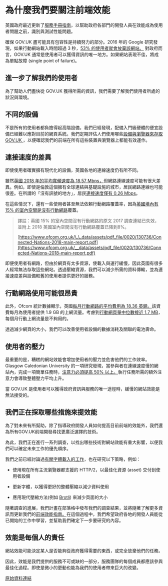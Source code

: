 # 為什麼我們要關注前端效能

英國政府最近更新了[服務手冊指南](../accessbility/how-to-test-frontend-performance.md)，以幫助政府各部門的開發人員在效能成為使用者問題之前，識別與測試性能問題。

確保 GOV.UK 盡可能具有包容性是持續努力的部分。2016 年的 Google 研究發現，如果行動網站載入時間超過 3 秒，[53% 的使用者就會放棄該網站。](https://www.thinkwithgoogle.com/marketing-resources/data-measurement/mobile-page-speed-new-industry-benchmarks/) 對政府而言，GOV.UK 通常是使用者可以獲得資訊的唯一地方。如果網站表現不佳，將成為單點故障 (single point of failure)。

## 進一步了解我們的使用者

為了幫助人們盡快從 GOV.UK 獲得所需的資訊，我們需要了解我們使用者所處的狀況與環境。

## 不同的設備

不是所有的使用者都負擔得起高階設備，我們已經發現，配備入門級硬體的便宜設備已經難以應對目前的網頁系統。我們定期評估人們使用哪些[設備與瀏覽器來存取 GOV.UK ](https://www.gov.uk/service-manual/technology/designing-for-different-browsers-and-devices)，以便確認我們的前端在所有這些裝置與瀏覽器上都能有效運作。

## 連接速度的差異

即使使用者確實擁有現代化的設備，英國各地的連線速度仍有所不同。

雖然[英國 2018 年的平均寬頻速度為 18.57 Mbps，](https://www.cable.co.uk/broadband/speed/worldwide-speed-league/)但網路連線速度可能有很大差異。例如，即使是倫敦這個擁有全球連結與基礎設施的城市，居民網路連線也可能很差。在所謂的「沒有訊號的地方」，居民[連接速度僅有 0.26 Mbps](https://www.london.gov.uk/sites/default/files/digital_connectivity_report_final.pdf)。

在這些情況下，還有一些使用者甚至無法依賴行動網路覆蓋率，因為[英國境內有 15% 的室內空間是沒有行動網路](https://www.ofcom.org.uk/__data/assets/pdf_file/0024/108843/summary-report-connected-nations-2017.pdf)覆蓋。  

> 譯註：英國 15% 的室內空間沒有行動網路的原文 2017 調查連結已失效，並附上 2018 英國室內空間沒有行動網路覆蓋已降到8%。
>
> [https://www.ofcom.org.uk/\_\_data/assets/pdf_file/0020/130736/Connected-Nations-2018-main-report.pdf](https://www.ofcom.org.uk/__data/assets/pdf_file/0020/130736/Connected-Nations-2018-main-report.pdf)

即便使用者有網路，但由於網頁有太多資源，使載入與運行緩慢，因此英國有很多人經常無法存取這些網站。透過壓縮資源，我們可以減少所需的資料傳輸，並為連接速度差與設備較舊的使用者提供更好的服務。

## 行動網路使用可能很昂貴

此外，Ofcom 統計數據顯示，英國[每月行動網路的平均費用為 18.36 英鎊。](https://www.ofcom.org.uk/__data/assets/pdf_file/0030/113898/pricing-report-2018.pdf)該資費每月為使用者提供 1.9 GB 的上網流量。考慮到[行動網頁量中位數接近 1.7 MB](https://httparchive.org/reports/page-weight)，每個月行動上網流量是不夠用的。

透過減少網頁的大小，我們可以改善使用者設備的數據消耗及關聯的電池壽命。

## 使用者的壓力

最重要的是，糟糕的網站效能會增加使用者的壓力並危害他們的工作效率。Glasgow Caledonian University 的一項研究發現，當參與者在連線速度慢的網站內，完成一項簡單任務時，[注意力必須提高 50% 以上。](http://www.tecnostress.it/wp-content/uploads/2010/02/final_webstress_survey_report_229296.pdf)執行任務所需的額外注意力會導致整體壓力平均上升。

當 GOV.UK 是使用者可以獲得政府資訊與服務的唯一途徑時，緩慢的網站效能是無法接受的。

## 我們正在採取哪些措施來提效能

為了對未來有所幫助，除了指導政府開發人員如何提高目前前端的效能外，我們還為所有GOV.UK前端開發尋找更廣泛選擇的技術。

為此，我們正在進行一系列調查，以找出哪些技術對網站效能有重大影響，以便我們可以確定未來工作的優先順序。

我們之前已經討論過[有關字體載入的工作](https://technology.blog.gov.uk/2018/10/04/making-gov-uk-pages-load-faster-and-use-less-data/)，也在研究以下策略，例如：

- 使用現在所有主流瀏覽器都支援的 HTTP/2，以最佳化資源 (asset) 交付到使用者設備

- 更新字體，以獲得更好的整體壓縮以減少資料使用

- 應用現代壓縮方法(例如 [Brotli](https://github.com/google/brotli)) 來減少頁面的大小

隨著調查的進展，我們計畫在部落格中發布我們的調查結果，並將隨著了解更多資訊而更新我們的[前端效能指南。](../accessbility/how-to-test-frontend-performance.md)在這個過程中，我們希望政府各地的開發人員能從已開始的工作中學習，並幫助我們確定下一步要研究的內容。

## 效能是每個人的責任

網站效能可能決定某人是否能夠從政府獲得需要的東西，或完全放棄他們的任務。

因此，效能是我們提供的服務不可或缺的一部分，服務團隊的每個成員都應該參與最佳化過程。即使是微小的更動也能為我們的使用者帶來巨大的改變。

[原始資料連結](https://technology.blog.gov.uk/2019/04/18/why-we-focus-on-frontend-performance/)
